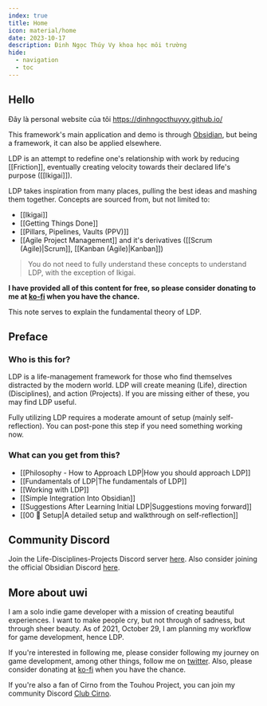 ```yaml
---
index: true
title: Home
icon: material/home
date: 2023-10-17
description: Đinh Ngọc Thúy Vy khoa học môi trường
hide:
  - navigation
  - toc
---
```


## Hello

Đây là personal website của tôi https://dinhngocthuyvy.github.io/

This framework's main application and demo is through [Obsidian](https://obsidian.md/), but being a framework, it can also be applied elsewhere.

LDP is an attempt to redefine one's relationship with work by reducing [[Friction]], eventually creating velocity towards their declared life's purpose ([[Ikigai]]).

LDP takes inspiration from many places, pulling the best ideas and mashing them together. Concepts are sourced from, but not limited to:
- [[Ikigai]]
- [[Getting Things Done]]
- [[Pillars, Pipelines, Vaults (PPV)]]
- [[Agile Project Management]] and it's derivatives ([[Scrum (Agile)|Scrum]], [[Kanban (Agile)|Kanban]])

> You do not need to fully understand these concepts to understand LDP, with the exception of Ikigai.

**I have provided all of this content for free, so please consider donating to me at [ko-fi](https://ko-fi.com/uwidev) when you have the chance.**

This note serves to explain the fundamental theory of LDP. 

## Preface
### Who is this for?
LDP is a life-management framework for those who find themselves distracted by the modern world. LDP will create meaning (Life), direction (Disciplines), and action (Projects). If you are missing either of these, you may find LDP useful.

Fully utilizing LDP requires a moderate amount of setup (mainly self-reflection). You can post-pone this step if you need something working now.

### What can you get from this?
- [[Philosophy - How to Approach LDP|How you should approach LDP]]
- [[Fundamentals of LDP|The fundamentals of LDP]]
- [[Working with LDP]]
- [[Simple Integration Into Obsidian]]
- [[Suggestions After Learning Initial LDP|Suggestions moving forward]]
- [[00 🧰 Setup|A detailed setup and walkthrough on self-reflection]]

## Community Discord
Join the Life-Disciplines-Projects Discord server [here](https://discord.gg/xSaj5Cc5GZ). Also consider joining the official Obsidian Discord [here](https://discord.com/invite/veuWUTm).

## More about uwi
I am a solo indie game developer with a mission of creating beautiful experiences. I want to make people cry, but not through of sadness, but through sheer beauty. As of 2021, October 29, I am planning my workflow for game development, hence LDP.

If you're interested in following me, please consider following my journey on game development, among other things, follow me on [twitter](https://twitter.com/uwidev). Also, please consider donating at [ko-fi](https://ko-fi.com/uwidev) when you have the chance.

If you're also a fan of Cirno from the Touhou Project, you can join my community Discord [Club Cirno](https://discord.com/invite/clubcirno).
